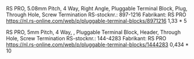 RS PRO, 5.08mm Pitch, 4 Way, Right Angle, Pluggable Terminal Block, Plug, Through Hole, Screw Termination
RS-stocknr.: 897-1216
Fabrikant: RS PRO
https://nl.rs-online.com/web/p/pluggable-terminal-blocks/8971216
1,33 \* 5


RS PRO, 5mm Pitch, 4 Way, , Pluggable Terminal Block, Header, Through Hole, Screw Termination
RS-stocknr.: 144-4283
Fabrikant: RS PRO
https://nl.rs-online.com/web/p/pluggable-terminal-blocks/1444283
0,434 \* 10